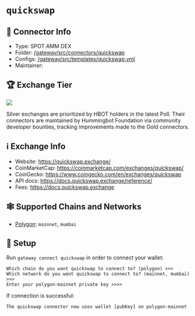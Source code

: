 # `quickswap`

## 📁 Connector Info

* Type: SPOT AMM DEX
* Folder: [/gateway/src/connectors/quickswap](https://github.com/hummingbot/gateway/tree/main/src/connectors/quickswap)
* Configs: [/gateway/src/templates/quickswap.yml](https://github.com/hummingbot/gateway/blob/development/src/templates/quickswap.yml)
* Maintainer:

## 🏆 Exchange Tier

![](https://img.shields.io/static/v1?label=Hummingbot&message=SILVER&color=white)

Silver exchanges are prioritized by HBOT holders in the latest Poll. Their connectors are maintained by Hummingbot Foundation via community developer bounties, tracking improvements made to the Gold connectors.

## ℹ️ Exchange Info

* Website: <https://quickswap.exchange/>
* CoinMarketCap: <https://coinmarketcap.com/exchanges/quickswap/>
* CoinGecko: <https://www.coingecko.com/en/exchanges/quickswap>
* API docs: <https://docs.quickswap.exchange/reference/>
* Fees:  <https://docs.quickswap.exchange>

## 🕸️ Supported Chains and Networks

* [Polygon](/chains/polygon): `mainnet`, `mumbai`

## 🔑 Setup

Run `gateway connect quickswap` in order to connect your wallet:

```
Which chain do you want quickswap to connect to? (polygon) >>>
Which network do you want quickswap to connect to? (mainnet, mumbai) >>>
Enter your polygon-mainnet private key >>>>
```

If connection is successful:

```
The quickswap connector now uses wallet [pubKey] on polygon-mainnet
```
